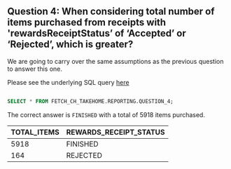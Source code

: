 ## Question 4: When considering total number of items purchased from receipts with 'rewardsReceiptStatus’ of ‘Accepted’ or ‘Rejected’, which is greater?

We are going to carry over the same assumptions as the previous question to answer this one.

Please see the underlying SQL query [here](https://github.com/connorpheraty/fetch_rewards_takehome_ch/blob/main/snowflake_models/question_4.sql)


```sql

SELECT * FROM FETCH_CH_TAKEHOME.REPORTING.QUESTION_4;
```

The correct answer is `FINISHED` with a total of 5918 items purchased.

| TOTAL_ITEMS | REWARDS_RECEIPT_STATUS |
|-------------|------------------------|
| 5918        | FINISHED               |
| 164         | REJECTED               |